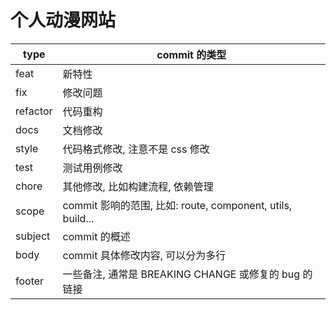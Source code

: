 # 个人动漫网站

|type|commit 的类型|
|--|--|
|feat|新特性|
|fix|修改问题|
|refactor|代码重构|
|docs|文档修改|
|style|代码格式修改, 注意不是 css 修改|
|test|测试用例修改|
|chore|其他修改, 比如构建流程, 依赖管理|
|scope|commit 影响的范围, 比如: route, component, utils, build...|
|subject|commit 的概述|
|body|commit 具体修改内容, 可以分为多行|
|footer|一些备注, 通常是 BREAKING CHANGE 或修复的 bug 的链接|

